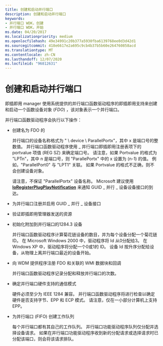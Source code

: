 ```yaml
---
title: 创建和启动并行端口
description: 创建和启动并行端口
keywords:
- 并行端口 WDK，创建
- 并行端口 WDK，开始
ms.date: 04/20/2017
ms.localizationpriority: medium
ms.openlocfilehash: 49e34991c20b377a5930fba6139768ee0d3d42d1
ms.sourcegitcommit: 418e6617e2a695c9cb4b37b5b60e264760858acd
ms.translationtype: MT
ms.contentlocale: zh-CN
ms.lasthandoff: 12/07/2020
ms.locfileid: "96812631"
---
```

# <a name="creating-and-starting-a-parallel-port"></a>创建和启动并行端口





即插即用 manager 使用系统提供的并行端口函数驱动程序的即插即用支持来创建和启动一个函数设备对象 (*FDO*) ，该对象表示一个并行端口。

并行端口函数驱动程序会执行以下操作：

-   创建名为 FDO 的

    并行端口的设备名称格式为 " \\ device \\ ParallelPortx"，其中 x 是端口号的整数值。 并行端口函数驱动程序使用 \_ 并行端口即插即用注册表项下的 portvalue 项值 (REG SZ) 来确定端口号。 请注意，如果 Portvalue 的格式为 "LPTn"，其中 n 是端口号，则 "ParallePortx" 中的 x 设置为 (n-1) 的值。 例如，"ParallelPort0" 与 "LPT1" 关联。 如果 Portvalue 的格式不正确，则不会创建设备对象。

    请注意，不保证 "ParallelPortx" 设备名称。 Microsoft 建议使用 [**IoRegisterPlugPlayNotification**](/windows-hardware/drivers/ddi/wdm/nf-wdm-ioregisterplugplaynotification) 来通知 GUID \_ 并行 \_ 设备设备接口的到达。

-   为并行端口注册并启用 GUID \_ 并行 \_ 设备接口

-   验证即插即用管理器发送的资源

-   初始化附加到并行端口的1284.3 设备

    并行端口函数驱动程序计算菊花链设备的数目，并为每个设备分配一个菊花链 ID。 在 Microsoft Windows 2000 中，驱动程序将 Id 从0分配给3。 在 Windows XP 中，驱动程序将分配一个0或1的 ID。 设备 Id 按升序分配给设备，从物理上离并行端口最近的设备开始。

-   向 WDM 提供程序注册 FDO 和关联的 WMI 数据块和回调

    并行端口函数驱动程序记录分配和释放并行端口的次数。

-   确定并行端口硬件支持的通信模式

    硬件必须至少为 IEEE 1284 兼容。 并行端口函数驱动程序将进行检查以确定硬件是否支持字节、EPP 和 ECP 模式。 请注意，仅在一小部分计算机上支持 EPP。

-   为并行端口 (FIFO) 创建工作队列

    每个并行端口都有其自己的工作队列。 并行端口功能驱动程序队列仅分配并选择设备请求。 如果在并行端口功能驱动程序收到新的分配请求或选择请求时已分配该端口，则会将该请求排队。

 

